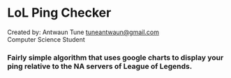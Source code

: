 # LoL Ping Checker
Created by: Antwaun Tune <tuneantwaun@gmail.com><br/>
Computer Science Student

### Fairly simple algorithm that uses google charts to display your ping relative to the NA servers of League of Legends.
